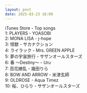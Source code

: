 ```yaml
---
layout: post
date: 2025-03-23 16:09
---
```


iTunes Store - Top songs<br />
1: PLAYERS - YOASOBI<br />
2: MONA LISA - j-hope<br />
3: 怪獣 - サカナクション<br />
4: ライラック - Mrs. GREEN APPLE<br />
5: 夢の宇宙旅行 - サザンオールスターズ<br />
6: 春 ～Destiny～ - Uru<br />
7: 百花繚乱 - 幾田りら<br />
8: BOW AND ARROW - 米津玄師<br />
9: OLDROSE - Aqua Timez<br />
10: 桜、ひらり - サザンオールスターズ<br />
